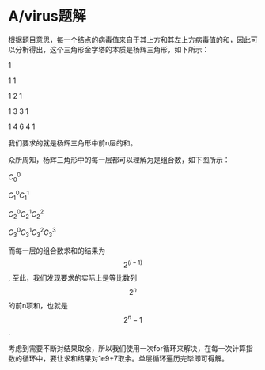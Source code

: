 # A/virus题解

根据题目意思，每一个结点的病毒值来自于其上方和其左上方病毒值的和，因此可以分析得出，这个三角形金字塔的本质是杨辉三角形，如下所示：

1 

1 1

1 2 1

1 3 3 1

1 4 6 4 1

我们要求的就是杨辉三角形中前n层的和。

众所周知，杨辉三角形中的每一层都可以理解为是组合数，如下图所示：

$C_0^0$

$C_1^0$$C_1^1$

$C_2^0$$C_2^1$$C_2^2$

$C_3^0$$C_3^1$$C_3^2$$C_3^3$

而每一层的组合数求和的结果为$$2^{(i-1)}$$, 至此，我们发现要求的实际上是等比数列$$2^n$$的前n项和，也就是$$2^n-1$$.

考虑到需要不断对结果取余，所以我们使用一次for循环来解决，在每一次计算指数的循环中，要让求和结果对1e9+7取余。单层循环遍历完毕即可得解。


